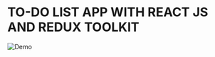 # TO-DO LIST APP WITH REACT JS AND REDUX TOOLKIT 

![Demo](https://user-images.githubusercontent.com/115061491/224738473-000b9e03-5f16-4095-8d72-16d245675727.jpg)